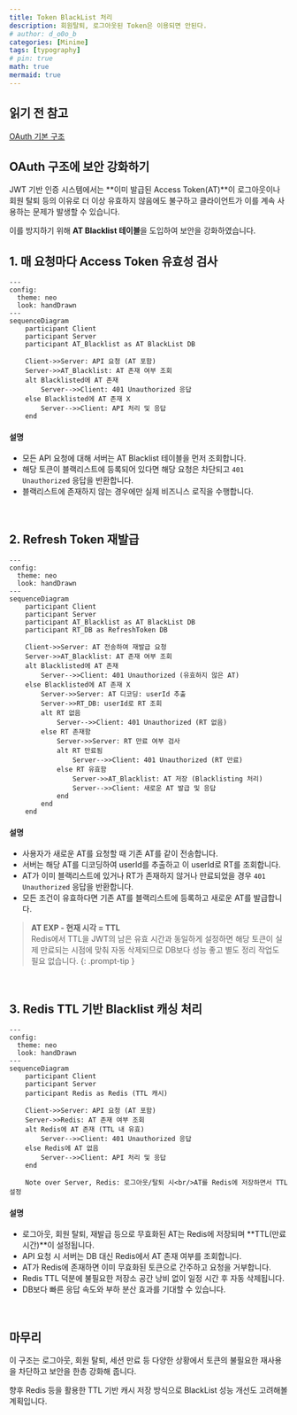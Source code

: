 ```yaml
---
title: Token BlackList 처리
description: 회원탈퇴, 로그아웃된 Token은 이용되면 안된다.
# author: d_o0o_b
categories: [Minime]
tags: [typography]
# pin: true
math: true
mermaid: true
---
```


## 읽기 전 참고

[OAuth 기본 구조](https://d-o0o-b11.github.io/posts/oauth-backend/)


## OAuth 구조에 보안 강화하기
JWT 기반 인증 시스템에서는 **이미 발급된 Access Token(AT)**이 로그아웃이나 회원 탈퇴 등의 이유로 더 이상 유효하지 않음에도 불구하고 클라이언트가 이를 계속 사용하는 문제가 발생할 수 있습니다.

이를 방지하기 위해 **AT Blacklist 테이블**을 도입하여 보안을 강화하였습니다.

## 1. 매 요청마다 Access Token 유효성 검사

```mermaid
---
config:
  theme: neo
  look: handDrawn
---
sequenceDiagram
    participant Client
    participant Server
    participant AT_Blacklist as AT BlackList DB

    Client->>Server: API 요청 (AT 포함)
    Server->>AT_Blacklist: AT 존재 여부 조회
    alt Blacklisted에 AT 존재 
        Server-->>Client: 401 Unauthorized 응답
    else Blacklisted에 AT 존재 X
        Server-->>Client: API 처리 및 응답
    end
```

#### 설명
- 모든 API 요청에 대해 서버는 AT Blacklist 테이블을 먼저 조회합니다.
- 해당 토큰이 블랙리스트에 등록되어 있다면 해당 요청은 차단되고 `401 Unauthorized` 응답을 반환합니다.
- 블랙리스트에 존재하지 않는 경우에만 실제 비즈니스 로직을 수행합니다.


<br/>


## 2. Refresh Token 재발급

```mermaid
---
config:
  theme: neo
  look: handDrawn
---
sequenceDiagram
    participant Client
    participant Server
    participant AT_Blacklist as AT BlackList DB
    participant RT_DB as RefreshToken DB

    Client->>Server: AT 전송하여 재발급 요청
    Server->>AT_Blacklist: AT 존재 여부 조회
    alt Blacklisted에 AT 존재
        Server-->>Client: 401 Unauthorized (유효하지 않은 AT)
    else Blacklisted에 AT 존재 X
        Server->>Server: AT 디코딩: userId 추출
        Server->>RT_DB: userId로 RT 조회
        alt RT 없음
            Server-->>Client: 401 Unauthorized (RT 없음)
        else RT 존재함
            Server->>Server: RT 만료 여부 검사
            alt RT 만료됨
                Server-->>Client: 401 Unauthorized (RT 만료)
            else RT 유효함
                Server->>AT_Blacklist: AT 저장 (Blacklisting 처리)
                Server-->>Client: 새로운 AT 발급 및 응답
            end
        end
    end

```

#### 설명
- 사용자가 새로운 AT를 요청할 때 기존 AT를 같이 전송합니다.
- 서버는 해당 AT를 디코딩하여 userId를 추출하고 이 userId로 RT를 조회합니다.
- AT가 이미 블랙리스트에 있거나 RT가 존재하지 않거나 만료되었을 경우 `401 Unauthorized` 응답을 반환합니다.
- 모든 조건이 유효하다면 기존 AT를 블랙리스트에 등록하고 새로운 AT를 발급합니다.

> **AT EXP - 현재 시각 = TTL** <br/>
> Redis에서 TTL을 JWT의 남은 유효 시간과 동일하게 설정하면 해당 토큰이 실제 만료되는 시점에 맞춰 자동 삭제되므로 DB보다 성능 좋고 별도 정리 작업도 필요 없습니다.
{: .prompt-tip }


<br/>

## 3. Redis TTL 기반 Blacklist 캐싱 처리

```mermaid
---
config:
  theme: neo
  look: handDrawn
---
sequenceDiagram
    participant Client
    participant Server
    participant Redis as Redis (TTL 캐시)

    Client->>Server: API 요청 (AT 포함)
    Server->>Redis: AT 존재 여부 조회
    alt Redis에 AT 존재 (TTL 내 유효)
        Server-->>Client: 401 Unauthorized 응답
    else Redis에 AT 없음
        Server-->>Client: API 처리 및 응답
    end

    Note over Server, Redis: 로그아웃/탈퇴 시<br/>AT를 Redis에 저장하면서 TTL 설정

```

#### 설명
- 로그아웃, 회원 탈퇴, 재발급 등으로 무효화된 AT는 Redis에 저장되며 **TTL(만료시간)**이 설정됩니다.
- API 요청 시 서버는 DB 대신 Redis에서 AT 존재 여부를 조회합니다.
- AT가 Redis에 존재하면 이미 무효화된 토큰으로 간주하고 요청을 거부합니다.
- Redis TTL 덕분에 불필요한 저장소 공간 낭비 없이 일정 시간 후 자동 삭제됩니다.
- DB보다 빠른 응답 속도와 부하 분산 효과를 기대할 수 있습니다.




<br/>

## 마무리
이 구조는 로그아웃, 회원 탈퇴, 세션 만료 등 다양한 상황에서 토큰의 불필요한 재사용을 차단하고 보안을 한층 강화해 줍니다.

향후 Redis 등을 활용한 TTL 기반 캐시 저장 방식으로 BlackList 성능 개선도 고려해볼 계획입니다.



